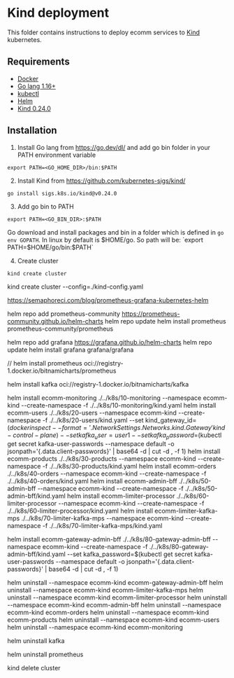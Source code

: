 # Kind deployment

This folder contains instructions to deploy ecomm services to [Kind](https://kind.sigs.k8s.io/) kubernetes.

## Requirements

* [Docker](https://www.docker.com/)
* [Go lang 1.16+](https://go.dev/dl/)
* [kubectl](https://kubernetes.io/es/docs/reference/kubectl/)
* [Helm](https://helm.sh/)
* [Kind 0.24.0](https://github.com/kubernetes-sigs/kind/)

## Installation

1. Install Go lang from https://go.dev/dl/ and add go bin folder in your PATH environment variable
```shell
export PATH=<GO_HOME_DIR>/bin:$PATH
```

2. Install Kind from https://github.com/kubernetes-sigs/kind/
```shell
go install sigs.k8s.io/kind@v0.24.0
```

3. Add go bin to PATH
```shell
export PATH=<GO_BIN_DIR>:$PATH
```
Go download and install packages and bin in a folder which is defined in `go env GOPATH`. In linux by default is $HOME/go. So path will be: `export PATH=$HOME/go/bin:$PATH`

4. Create cluster
```shell
kind create cluster
```


kind create cluster --config=./kind-config.yaml


https://semaphoreci.com/blog/prometheus-grafana-kubernetes-helm

helm repo add prometheus-community https://prometheus-community.github.io/helm-charts
helm repo update
helm install prometheus prometheus-community/prometheus

helm repo add grafana https://grafana.github.io/helm-charts
helm repo update
helm install grafana grafana/grafana

// helm install prometheus oci://registry-1.docker.io/bitnamicharts/prometheus

helm install kafka oci://registry-1.docker.io/bitnamicharts/kafka

helm install ecomm-monitoring ./../k8s/10-monitoring --namespace ecomm-kind --create-namespace -f ./../k8s/10-monitoring/kind.yaml
helm install ecomm-users ./../k8s/20-users --namespace ecomm-kind --create-namespace -f ./../k8s/20-users/kind.yaml  --set kind_gateway_id=$(docker inspect --format='{{.NetworkSettings.Networks.kind.Gateway}}' kind-control-plane) --set kafka_user=user1 --set kafka_password=$(kubectl get secret kafka-user-passwords --namespace default -o jsonpath='{.data.client-passwords}' | base64 -d | cut -d , -f 1)
helm install ecomm-products ./../k8s/30-products --namespace ecomm-kind --create-namespace -f ./../k8s/30-products/kind.yaml
helm install ecomm-orders ./../k8s/40-orders --namespace ecomm-kind --create-namespace -f ./../k8s/40-orders/kind.yaml
helm install ecomm-admin-bff ./../k8s/50-admin-bff --namespace ecomm-kind --create-namespace -f ./../k8s/50-admin-bff/kind.yaml
helm install ecomm-limiter-processor ./../k8s/60-limiter-processor --namespace ecomm-kind --create-namespace -f ./../k8s/60-limiter-processor/kind.yaml
helm install ecomm-limiter-kafka-mps ./../k8s/70-limiter-kafka-mps --namespace ecomm-kind --create-namespace -f ./../k8s/70-limiter-kafka-mps/kind.yaml

helm install ecomm-gateway-admin-bff ./../k8s/80-gateway-admin-bff --namespace ecomm-kind --create-namespace -f ./../k8s/80-gateway-admin-bff/kind.yaml --set kafka_password=$(kubectl get secret kafka-user-passwords --namespace default -o jsonpath='{.data.client-passwords}' | base64 -d | cut -d , -f 1)

helm uninstall --namespace ecomm-kind ecomm-gateway-admin-bff
helm uninstall --namespace ecomm-kind ecomm-limiter-kafka-mps
helm uninstall --namespace ecomm-kind ecomm-limiter-processor
helm uninstall --namespace ecomm-kind ecomm-admin-bff
helm uninstall --namespace ecomm-kind ecomm-orders
helm uninstall --namespace ecomm-kind ecomm-products
helm uninstall --namespace ecomm-kind ecomm-users
helm uninstall --namespace ecomm-kind ecomm-monitoring

helm uninstall kafka

helm uninstall prometheus

kind delete cluster

